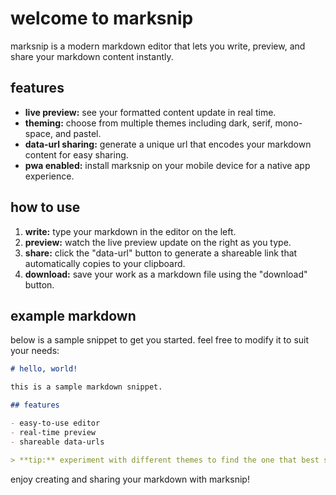 # welcome to marksnip

marksnip is a modern markdown editor that lets you write, preview, and share your markdown content instantly.

## features

- **live preview:** see your formatted content update in real time.
- **theming:** choose from multiple themes including dark, serif, mono-space, and pastel.
- **data-url sharing:** generate a unique url that encodes your markdown content for easy sharing.
- **pwa enabled:** install marksnip on your mobile device for a native app experience.

## how to use

1. **write:** type your markdown in the editor on the left.
2. **preview:** watch the live preview update on the right as you type.
3. **share:** click the "data-url" button to generate a shareable link that automatically copies to your clipboard.
4. **download:** save your work as a markdown file using the "download" button.

## example markdown

below is a sample snippet to get you started. feel free to modify it to suit your needs:

```markdown
# hello, world!

this is a sample markdown snippet.

## features

- easy-to-use editor
- real-time preview
- shareable data-urls

> **tip:** experiment with different themes to find the one that best suits your style!
```

enjoy creating and sharing your markdown with marksnip!
